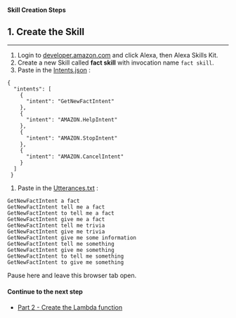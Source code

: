 #### Skill Creation Steps
## 1. Create the Skill <a id="title"></a>
<hr />


1. Login to [developer.amazon.com](https://developer.amazon.com) and click Alexa, then Alexa Skills Kit.
1. Create a new Skill called **fact skill** with invocation name ```fact skill```.
1. Paste in the [Intents.json](./labs/lab1/SpeechAssets/Intents.json) :


```
{
  "intents": [
    {
      "intent": "GetNewFactIntent"
    },
    {
      "intent": "AMAZON.HelpIntent"
    },
    {
      "intent": "AMAZON.StopIntent"
    },
    {
      "intent": "AMAZON.CancelIntent"
    }
  ]
 }

```

1. Paste in the [Utterances.txt](./labs/lab1/speechAssets/Utterances.txt) :

```
GetNewFactIntent a fact
GetNewFactIntent tell me a fact
GetNewFactIntent to tell me a fact
GetNewFactIntent give me a fact
GetNewFactIntent tell me trivia
GetNewFactIntent give me trivia
GetNewFactIntent give me some information
GetNewFactIntent tell me something
GetNewFactIntent give me something
GetNewFactIntent to tell me something
GetNewFactIntent to give me something
```

Pause here and leave this browser tab open.

#### Continue to the next step

 * [Part 2 - Create the Lambda function](./PAGE2.md#title)
